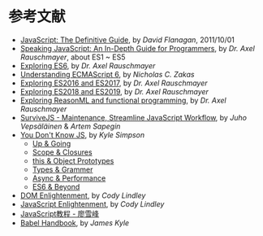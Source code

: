 # 参考文献

- [JavaScript: The Definitive Guide](https://book.douban.com/subject/5303032/), by *David Flanagan*, 2011/10/01
- [Speaking JavaScript: An In-Depth Guide for Programmers](http://speakingjs.com/), by *Dr. Axel Rauschmayer*, about ES1 ~ ES5
- [Exploring ES6](http://exploringjs.com/es6/), by *Dr. Axel Rauschmayer*
- [Understanding ECMAScript 6](https://github.com/nzakas/understandinges6), by *Nicholas C. Zakas*
- [Exploring ES2016 and ES2017](http://exploringjs.com/es2016-es2017.html), by *Dr. Axel Rauschmayer*
- [Exploring ES2018 and ES2019](http://exploringjs.com/es2018-es2019/index.html), by *Dr. Axel Rauschmayer*
- [Exploring ReasonML and functional programming](http://reasonmlhub.com/exploring-reasonml/), by *Dr. Axel Rauschmayer*
- [SurviveJS - Maintenance, Streamline JavaScript Workflow](https://survivejs.com/maintenance/), by *Juho Vepsäläinen* & *Artem Sapegin*
- [You Don't Know JS](https://github.com/getify/You-Dont-Know-JS), by *Kyle Simpson*
    - [Up & Going](https://github.com/getify/You-Dont-Know-JS/blob/master/up%20&%20going/README.md#you-dont-know-js-up--going)
    - [Scope & Closures](https://github.com/getify/You-Dont-Know-JS/blob/master/scope%20&%20closures/README.md#you-dont-know-js-scope--closures)
    - [this & Object Prototypes](https://github.com/getify/You-Dont-Know-JS/blob/master/this%20&%20object%20prototypes/README.md#you-dont-know-js-this--object-prototypes)
    - [Types & Grammer](https://github.com/getify/You-Dont-Know-JS/blob/master/types%20&%20grammar/README.md#you-dont-know-js-types--grammar)
    - [Async & Performance](https://github.com/getify/You-Dont-Know-JS/tree/master/async%20%26%20performance)
    - [ES6 & Beyond](https://github.com/getify/You-Dont-Know-JS/blob/master/es6%20&%20beyond/README.md#you-dont-know-js-es6--beyond)
- [DOM Enlightenment](http://www.domenlightenment.com/), by *Cody Lindley*
- [JavaScript Enlightenment](http://www.javascriptenlightenment.com/), by *Cody Lindley*
- [JavaScript教程 - 廖雪峰][liaoxuefeng]
- [Babel Handbook](https://github.com/jamiebuilds/babel-handbook/tree/master/translations/en), by *James Kyle*


[liaoxuefeng]: https://www.liaoxuefeng.com/wiki/001434446689867b27157e896e74d51a89c25cc8b43bdb3000